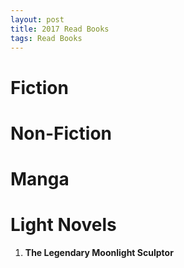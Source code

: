 ```yaml
---
layout: post
title: 2017 Read Books
tags: Read Books
---
```


Fiction
=======

Non-Fiction
===========

Manga
=====

Light Novels
============
1. **The Legendary Moonlight Sculptor**

